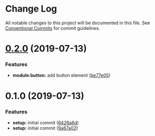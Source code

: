 # Change Log

All notable changes to this project will be documented in this file.
See [Conventional Commits](https://conventionalcommits.org) for commit guidelines.

# [0.2.0](https://github.com/anuteja/ng-ui/compare/button@0.1.0...button@0.2.0) (2019-07-13)


### Features

* **module:button:** add button element ([be77e05](https://github.com/anuteja/ng-ui/commit/be77e05))





# 0.1.0 (2019-07-13)


### Features

* **setup:** initial commit ([6426a6d](https://github.com/anuteja/ng-ui/commit/6426a6d))
* **setup:** initial commit ([9a67a02](https://github.com/anuteja/ng-ui/commit/9a67a02))
